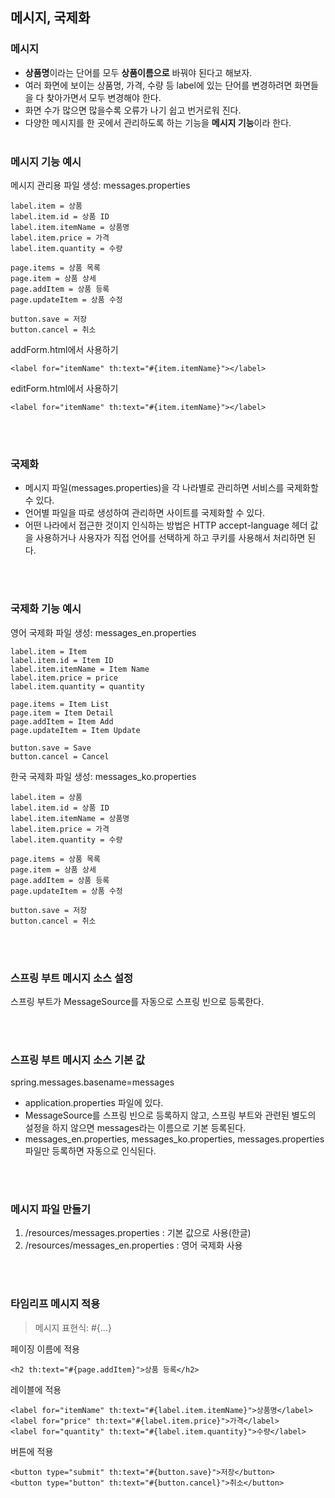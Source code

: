 ## 메시지, 국제화

### 메시지
+ <b>상품명</b>이라는 단어를 모두 <b>상품이름으로</b> 바꿔야 된다고 해보자.
+ 여러 화면에 보이는 상품명, 가격, 수량 등 label에 있는 단어를 변경하려면 화면들을 다 찾아가면서 모두 변경해야 한다.
+ 화면 수가 많으면 많을수록 오류가 나기 쉽고 번거로워 진다.
+ 다양한 메시지를 한 곳에서 관리하도록 하는 기능을 <b>메시지 기능</b>이라 한다.
<br><br>

### 메시지 기능 예시
메시지 관리용 파일 생성: messages.properties

    label.item = 상품
    label.item.id = 상품 ID
    label.item.itemName = 상품명
    label.item.price = 가격
    label.item.quantity = 수량
    
    page.items = 상품 목록
    page.item = 상품 상세
    page.addItem = 상품 등록
    page.updateItem = 상품 수정

    button.save = 저장
    button.cancel = 취소

addForm.html에서 사용하기
    
    <label for="itemName" th:text="#{item.itemName}"></label>
    
editForm.html에서 사용하기

    <label for="itemName" th:text="#{item.itemName}"></label>

<br><br>

### 국제화
+ 메시지 파일(messages.properties)을 각 나라별로 관리하면 서비스를 국제화할 수 있다.
+ 언어별 파일을 따로 생성하여 관리하면 사이트를 국제화할 수 있다.
+ 어떤 나라에서 접근한 것이지 인식하는 방법은 HTTP accept-language 헤더 값을 사용하거나 사용자가 직접 언어를 선택하게 하고 쿠키를 사용해서 처리하면 된다.

<br><br>

### 국제화 기능 예시
영어 국제화 파일 생성: messages_en.properties

    label.item = Item
    label.item.id = Item ID
    label.item.itemName = Item Name
    label.item.price = price
    label.item.quantity = quantity
    
    page.items = Item List
    page.item = Item Detail
    page.addItem = Item Add
    page.updateItem = Item Update

    button.save = Save
    button.cancel = Cancel

한국 국제화 파일 생성: messages_ko.properties

    label.item = 상품
    label.item.id = 상품 ID
    label.item.itemName = 상품명
    label.item.price = 가격
    label.item.quantity = 수량
    
    page.items = 상품 목록
    page.item = 상품 상세
    page.addItem = 상품 등록
    page.updateItem = 상품 수정

    button.save = 저장
    button.cancel = 취소

<br><br>

### 스프링 부트 메시지 소스 설정
스프링 부트가 MessageSource를 자동으로 스프링 빈으로 등록한다.

<br><br>

### 스프링 부트 메시지 소스 기본 값
spring.messages.basename=messages
+ application.properties 파일에 있다.
+ MessageSource를 스프링 빈으로 등록하지 않고, 스프링 부트와 관련된 별도의 설정을 하지 않으면 messages라는 이름으로 기본 등록된다.
+ messages_en.properties, messages_ko.properties, messages.properties 파일만 등록하면 자동으로 인식된다.

<br><br>

### 메시지 파일 만들기
1. /resources/messages.properties : 기본 값으로 사용(한글)
2. /resources/messages_en.properties : 영어 국제화 사용

<br><br>

### 타임리프 메시지 적용
> 메시지 표현식: #{...}

페이징 이름에 적용
    
    <h2 th:text="#{page.addItem}">상품 등록</h2>

레이블에 적용

    <label for="itemName" th:text="#{label.item.itemName}">상품명</label>
    <label for="price" th:text="#{label.item.price}">가격</label>
    <label for="quantity" th:text="#{label.item.quantity}">수량</label>

버튼에 적용

    <button type="submit" th:text="#{button.save}">저장</button>
    <button type="button" th:text="#{button.cancel}">취소</button>